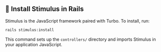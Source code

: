 ## 🌱 Install Stimulus in Rails

Stimulus is the JavaScript framework paired with Turbo. To install, run:

```bash
rails stimulus:install
```  
This command sets up the `controllers/` directory and imports Stimulus in your application JavaScript.